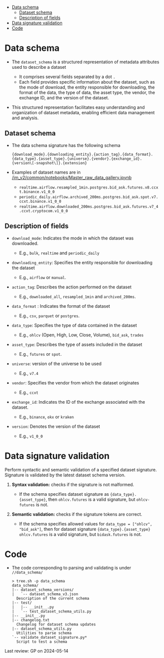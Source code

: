 

<!-- toc -->

- [Data schema](#data-schema)
  * [Dataset schema](#dataset-schema)
  * [Description of fields](#description-of-fields)
- [Data signature validation](#data-signature-validation)
- [Code](#code)

<!-- tocstop -->

# Data schema

- The `dataset_schema` is a structured representation of metadata attributes
  used to describe a dataset
  - It comprises several fields separated by a dot `.`
  - Each field provides specific information about the dataset, such as the mode
    of download, the entity responsible for downloading, the format of the data,
    the type of data, the asset type, the vendor, the exchange ID, and the
    version of the dataset.

- This structured representation facilitates easy understanding and organization
  of dataset metadata, enabling efficient data management and analysis.

## Dataset schema

- The data schema signature has the following schema
  ```
  {download_mode}.{downloading_entity}.{action_tag}.{data_format}.{data_type}.{asset_type}.{universe}.{vendor}.{exchange_id}.{version\[-snapshot\]}.{extension}
  ```

- Examples of dataset names are in
  [/im_v2/common/notebooks/Master_raw_data_gallery.ipynb](/im_v2/common/notebooks/Master_raw_data_gallery.ipynb)
  - `realtime.airflow.resampled_1min.postgres.bid_ask.futures.v8.ccxt.binance.v1_0_0`
  - `periodic_daily.airflow.archived_200ms.postgres.bid_ask.spot.v7.ccxt.binance.v1_0_0`
  - `realtime.airflow.downloaded_200ms.postgres.bid_ask.futures.v7_4.ccxt.cryptocom.v1_0_0`

## Description of fields

- `download_mode`: Indicates the mode in which the dataset was downloaded.
  - E.g., `bulk`, `realtime` and `periodic_daily`

- `downloading_entity`: Specifies the entity responsible for downloading the
  dataset
  - E.g., `airflow` or `manual`.

- `action_tag`: Describes the action performed on the dataset
  - E.g., `downloaded_all`, `resampled_1min` and `archived_200ms`.

- `data_format` : Indicates the format of the dataset
  - E.g., `csv`, `parquet` or `postgres`.

- `data_type`: Specifies the type of data contained in the dataset
  - E.g., `ohlcv` (Open, High, Low, Close, Volume), `bid_ask`, `trades`

- `asset_type`: Describes the type of assets included in the dataset
  - E.g., `futures` or `spot`.

- `universe`: version of the universe to be used
  - E.g., `v7.4`

- `vendor`: Specifies the vendor from which the dataset originates
  - E.g., `ccxt`

- `exchange_id`: Indicates the ID of the exchange associated with the dataset.
  - E.g., `binance`, `okx` or `kraken`

- `version`: Denotes the version of the dataset
  - E.g., `v1_0_0`

# Data signature validation

Perform syntactic and semantic validation of a specified dataset signature.
Signature is validated by the latest dataset schema version.

1. **Syntax validation:** checks if the signature is not malformed.
   - If the schema specifies dataset signature as `{data_type}.{asset_type}`,
     then `ohlcv.futures` is a valid signature, but `ohlcv-futures` is not.

2. **Semantic validation:** checks if the signature tokens are correct.
   - If the schema specifies allowed values for
     `data_type = ["ohlcv", "bid_ask"]`, then for dataset signature
     `{data_type}.{asset_type}` `ohlcv.futures` is a valid signature, but
     `bidask.futures` is not.

# Code

- The code corresponding to parsing and validating is under `//data_schema/`
  ```
  > tree.sh -p data_schema
  data_schema/
  |-- dataset_schema_versions/
  |   `-- dataset_schema_v3.json
    Description of the current schema
  |-- test/
  |   |-- __init__.py
  |   `-- test_dataset_schema_utils.py
  |-- __init__.py
  |-- changelog.txt
    Changelog for dataset schema updates
  |-- dataset_schema_utils.py
    Utilities to parse schema
  `-- validate_dataset_signature.py*
    Script to test a schema
  ```

Last review: GP on 2024-05-14
